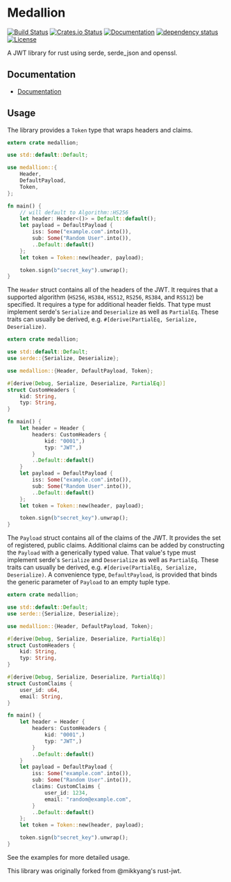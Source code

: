 Medallion
=========
[![Build Status](https://travis-ci.org/cmdln/medallion.svg?branch=master)](https://travis-ci.org/cmdln/medallion)
[![Crates.io Status](http://meritbadge.herokuapp.com/medallion)](https://crates.io/crates/medallion)
[![Documentation](https://docs.rs/medallion/badge.svg)](https://docs.rs/medallion)
[![dependency status](https://deps.rs/crate/medallion/2.3.0/status.svg)](https://deps.rs/crate/medallion/2.3.0)
[![License](https://img.shields.io/badge/license-MIT-blue.svg)](https://raw.githubusercontent.com/cmdln/medallion/master/LICENSE)

A JWT library for rust using serde, serde_json and openssl.

## Documentation

- [Documentation](https://cmdln.github.io/medallion/)

## Usage

The library provides a `Token` type that wraps headers and claims.

```rust
extern crate medallion;

use std::default::Default;

use medallion::{
    Header,
    DefaultPayload,
    Token,
};

fn main() {
    // will default to Algorithm::HS256
    let header: Header<()> = Default::default();
    let payload = DefaultPayload {
        iss: Some("example.com".into()),
        sub: Some("Random User".into()),
        ..Default::default()
    };
    let token = Token::new(header, payload);

    token.sign(b"secret_key").unwrap();
}
```

The `Header` struct contains all of the headers of the JWT. It requires that a supported algorithm (`HS256`, `HS384`, `HS512`, `RS256`, `RS384`, and `RS512`) be specified. It requires a type for additional header fields. That type must implement serde's `Serialize` and `Deserialize` as well as `PartialEq`. These traits can usually be derived, e.g.  `#[derive(PartialEq, Serialize, Deserialize)`.

```rust
extern crate medallion;

use std::default::Default;
use serde::{Serialize, Deserialize};

use medallion::{Header, DefaultPayload, Token};

#[derive(Debug, Serialize, Deserialize, PartialEq)]
struct CustomHeaders {
    kid: String,
    typ: String,
}

fn main() {
    let header = Header {
        headers: CustomHeaders {
            kid: "0001",)
            typ: "JWT",)
        }
        ..Default::default()
    }
    let payload = DefaultPayload {
        iss: Some("example.com".into()),
        sub: Some("Random User".into()),
        ..Default::default()
    };
    let token = Token::new(header, payload);

    token.sign(b"secret_key").unwrap();
}
```

The `Payload` struct contains all of the claims of the JWT. It provides the set of registered, public claims. Additional claims can be added by constructing the `Payload` with a generically typed value. That value's type must implement serde's `Serialize` and `Deserialize` as well as `PartialEq`. These traits can usually be derived, e.g.  `#[derive(PartialEq, Serialize, Deserialize)`. A convenience type, `DefaultPayload`, is provided that binds the generic parameter of `Payload` to an empty tuple type.

```rust
extern crate medallion;

use std::default::Default;
use serde::{Serialize, Deserialize};

use medallion::{Header, DefaultPayload, Token};

#[derive(Debug, Serialize, Deserialize, PartialEq)]
struct CustomHeaders {
    kid: String,
    typ: String,
}

#[derive(Debug, Serialize, Deserialize, PartialEq)]
struct CustomClaims {
    user_id: u64,
    email: String,
}

fn main() {
    let header = Header {
        headers: CustomHeaders {
            kid: "0001",)
            typ: "JWT",)
        }
        ..Default::default()
    }
    let payload = DefaultPayload {
        iss: Some("example.com".into()),
        sub: Some("Random User".into()),
        claims: CustomClaims {
            user_id: 1234,
            email: "random@example.com",
        }
        ..Default::default()
    };
    let token = Token::new(header, payload);

    token.sign(b"secret_key").unwrap();
}
```

See the examples for more detailed usage.

This library was originally forked from @mikkyang's rust-jwt.
